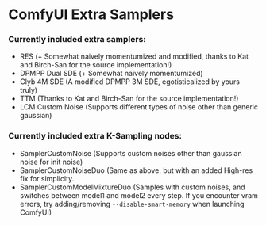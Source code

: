 # ComfyUI Extra Samplers

### Currently included extra samplers: 
* RES (+ Somewhat naively momentumized and modified, thanks to Kat and Birch-San for the source implementation!)
* DPMPP Dual SDE (+ Somewhat naively momentumized)
* Clyb 4M SDE (A modified DPMPP 3M SDE, egotisticalized by yours truly)
* TTM (Thanks to Kat and Birch-San for the source implementation!)
* LCM Custom Noise (Supports different types of noise other than generic gaussian)

### Currently included extra K-Sampling nodes:
* SamplerCustomNoise (Supports custom noises other than gaussian noise for init noise)
* SamplerCustomNoiseDuo (Same as above, but with an added High-res fix for simplicity.
* SamplerCustomModelMixtureDuo (Samples with custom noises, and switches between model1 and model2 every step. If you encounter vram errors, try adding/removing `--disable-smart-memory` when launching ComfyUI)
